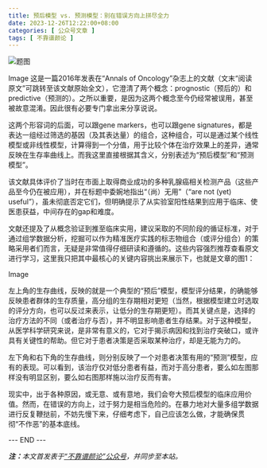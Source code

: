 ```yaml
---
title: 预后模型 vs. 预测模型：别在错误方向上拼尽全力
date: 2023-12-26T12:22:00+08:00
categories: [ 公众号文章 ]
tags: [ 不靠谱颜论 ]
---
```


<div class="p-3 text-center">
  <img class="img-fluid" src="/images/2023/1226/01.png" alt="题图" style="max-width:640px">
</div>

Image
这是一篇2016年发表在“Annals of Oncology”杂志上的文献（文末“阅读原文”可跳转至该文献原始全文），它澄清了两个概念：prognostic（预后的）和 predictive（预测的）。之所以重要，是因为这两个概念至今仍经常被误用，甚至被故意混淆。因此很有必要专门拿出来分享说说。

这两个形容词的后面，可以跟gene markers，也可以跟gene signatures，都是表达一组经过筛选的基因（及其表达量）的组合，这种组合，可以是通过某个线性模型或非线性模型，计算得到一个分值，用于比较个体在治疗效果上的差异，通常反映在生存率曲线上。而我这里直接根据其含义，分别表述为“预后模型”和“预测模型”。

该文献具体评价了当时在市面上取得商业成功的多种乳腺癌相关检测产品（这些产品至今仍在被应用），并在标题中委婉地指出“（尚）无用”（“are not (yet) useful”），虽未彻底否定它们，但明确提示了从实验室阳性结果到应用于临床、使医患获益，中间存在的gap和难度。

文献还提及了从概念验证到推至临床实用，建议采取的不同阶段的循证标准，对于通过组学数据分析，挖掘可以作为精准医疗实践的标志物组合（或评分组合）的策略采用者们而言，无疑是非常值得仔细研读和遵循的。这些内容强烈推荐查看原文进行学习，这里我只把其中最核心的关键内容挑出来展示下，也就是文章的图1：

Image

左上角的生存曲线，反映的就是一个典型的“预后”模型，模型评分结果，的确能够反映患者群体的生存质量，高分组的生存期相对更短（当然，根据模型建立时选取的评分方向，也可以反过来表示，让低分的生存期更短）。而其关键点是，选择的治疗方法的不同（或者治疗与否），并不明显影响患者生存结果。对于这种模型，从医学科学研究来说，是非常有意义的，它对于揭示病因和找到治疗突破口，或许具有关键性的帮助。但它对于患者决策是否采取某种治疗，却是无能为力的。

左下角和右下角的生存曲线，则分别反映了一个对患者决策有用的“预测”模型，应有的表现。可以看到，该治疗仅对低分患者有益，而对于高分患者，要么如左图那样没有明显区别，要么如右图那样施以治疗反而有害。

现实中，出于各种原因，或无意、或有意地，我们会夸大预后模型的临床应用价值。然而，在错误的方向上，过于努力是相当危险的。在暴力地对大量多组学数据进行反复鞭挞前，不妨先慢下来，仔细考虑下，自己应该怎么做，才能确保贯彻“不作恶”的基本底线。

<div class="p-5 text-center">--- END ---</div>

<i><b>注：</b>本文首发表于[“不靠谱颜论”公众号](https://mp.weixin.qq.com/s/pTFD-sB_EbGieG8zvmMEAw)，并同步至本站。</i>
